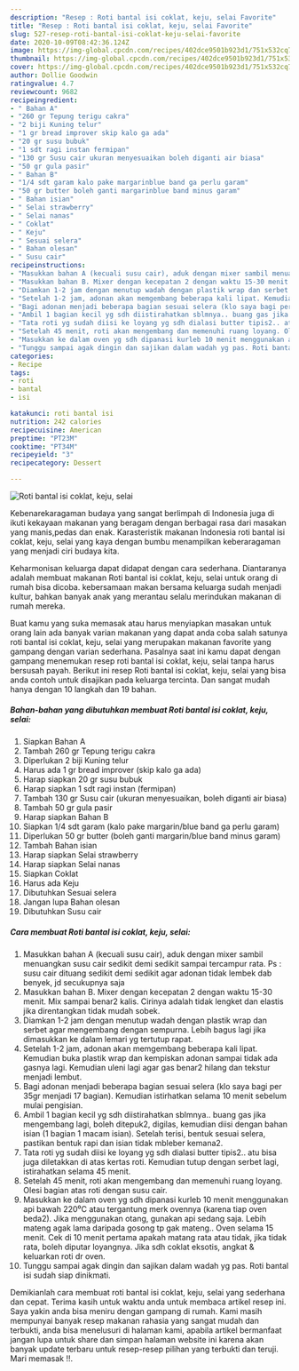 ```yaml
---
description: "Resep : Roti bantal isi coklat, keju, selai Favorite"
title: "Resep : Roti bantal isi coklat, keju, selai Favorite"
slug: 527-resep-roti-bantal-isi-coklat-keju-selai-favorite
date: 2020-10-09T08:42:36.124Z
image: https://img-global.cpcdn.com/recipes/402dce9501b923d1/751x532cq70/roti-bantal-isi-coklat-keju-selai-foto-resep-utama.jpg
thumbnail: https://img-global.cpcdn.com/recipes/402dce9501b923d1/751x532cq70/roti-bantal-isi-coklat-keju-selai-foto-resep-utama.jpg
cover: https://img-global.cpcdn.com/recipes/402dce9501b923d1/751x532cq70/roti-bantal-isi-coklat-keju-selai-foto-resep-utama.jpg
author: Dollie Goodwin
ratingvalue: 4.7
reviewcount: 9682
recipeingredient:
- " Bahan A"
- "260 gr Tepung terigu cakra"
- "2 biji Kuning telur"
- "1 gr bread improver skip kalo ga ada"
- "20 gr susu bubuk"
- "1 sdt ragi instan fermipan"
- "130 gr Susu cair ukuran menyesuaikan boleh diganti air biasa"
- "50 gr gula pasir"
- " Bahan B"
- "1/4 sdt garam kalo pake margarinblue band ga perlu garam"
- "50 gr butter boleh ganti margarinblue band minus garam"
- " Bahan isian"
- " Selai strawberry"
- " Selai nanas"
- " Coklat"
- " Keju"
- " Sesuai selera"
- " Bahan olesan"
- " Susu cair"
recipeinstructions:
- "Masukkan bahan A (kecuali susu cair), aduk dengan mixer sambil menuangkan susu cair sedikit demi sedikit sampai tercampur rata. Ps : susu cair dituang sedikit demi sedikit agar adonan tidak lembek dab benyek, jd secukupnya saja"
- "Masukkan bahan B. Mixer dengan kecepatan 2 dengan waktu 15-30 menit. Mix sampai benar2 kalis. Cirinya adalah tidak lengket dan elastis jika direntangkan tidak mudah sobek."
- "Diamkan 1-2 jam dengan menutup wadah dengan plastik wrap dan serbet agar mengembang dengan sempurna. Lebih bagus lagi jika dimasukkan ke dalam lemari yg tertutup rapat."
- "Setelah 1-2 jam, adonan akan memgembang beberapa kali lipat. Kemudian buka plastik wrap dan kempiskan adonan sampai tidak ada gasnya lagi. Kemudian uleni lagi agar gas benar2 hilang dan tekstur menjadi lembut."
- "Bagi adonan menjadi beberapa bagian sesuai selera (klo saya bagi per 35gr menjadi 17 bagian). Kemudian istirhatkan selama 10 menit sebelum mulai pengisian."
- "Ambil 1 bagian kecil yg sdh diistirahatkan sblmnya.. buang gas jika mengembang lagi, boleh ditepuk2, digilas, kemudian diisi dengan bahan isian (1 bagian 1 macam isian). Setelah terisi, bentuk sesuai selera, pastikan bentuk rapi dan isian tidak mbleber kemana2."
- "Tata roti yg sudah diisi ke loyang yg sdh dialasi butter tipis2.. atu bisa juga diletakkan di atas kertas roti. Kemudian tutup dengan serbet lagi, istirahatkan selama 45 menit."
- "Setelah 45 menit, roti akan mengembang dan memenuhi ruang loyang. Olesi bagian atas roti dengan susu cair."
- "Masukkan ke dalam oven yg sdh dipanasi kurleb 10 menit menggunakan api bawah 220⁰C atau tergantung merk ovennya (karena tiap oven beda2). Jika menggunakan otang, gunakan api sedang saja. Lebih mateng agak lama daripada gosong tp gak mateng.. Oven selama 15 menit. Cek di 10 menit pertama apakah matang rata atau tidak, jika tidak rata, boleh diputar loyangnya. Jika sdh coklat eksotis, angkat &amp; keluarkan roti dr oven."
- "Tunggu sampai agak dingin dan sajikan dalam wadah yg pas. Roti bantal isi sudah siap dinikmati."
categories:
- Recipe
tags:
- roti
- bantal
- isi

katakunci: roti bantal isi 
nutrition: 242 calories
recipecuisine: American
preptime: "PT23M"
cooktime: "PT34M"
recipeyield: "3"
recipecategory: Dessert

---
```



![Roti bantal isi coklat, keju, selai](https://img-global.cpcdn.com/recipes/402dce9501b923d1/751x532cq70/roti-bantal-isi-coklat-keju-selai-foto-resep-utama.jpg)

Kebenarekaragaman budaya yang sangat berlimpah di Indonesia juga di ikuti kekayaan makanan yang beragam dengan berbagai rasa dari masakan yang manis,pedas dan enak. Karasteristik makanan Indonesia roti bantal isi coklat, keju, selai yang kaya dengan bumbu menampilkan keberaragaman yang menjadi ciri budaya kita.


Keharmonisan keluarga dapat didapat dengan cara sederhana. Diantaranya adalah membuat makanan Roti bantal isi coklat, keju, selai untuk orang di rumah bisa dicoba. kebersamaan makan bersama keluarga sudah menjadi kultur, bahkan banyak anak yang merantau selalu merindukan makanan di rumah mereka.



Buat kamu yang suka memasak atau harus menyiapkan masakan untuk orang lain ada banyak varian makanan yang dapat anda coba salah satunya roti bantal isi coklat, keju, selai yang merupakan makanan favorite yang gampang dengan varian sederhana. Pasalnya saat ini kamu dapat dengan gampang menemukan resep roti bantal isi coklat, keju, selai tanpa harus bersusah payah.
Berikut ini resep Roti bantal isi coklat, keju, selai yang bisa anda contoh untuk disajikan pada keluarga tercinta. Dan sangat mudah hanya dengan 10 langkah dan 19 bahan.


<!--inarticleads1-->

##### Bahan-bahan yang dibutuhkan membuat Roti bantal isi coklat, keju, selai:

1. Siapkan  Bahan A
1. Tambah 260 gr Tepung terigu cakra
1. Diperlukan 2 biji Kuning telur
1. Harus ada 1 gr bread improver (skip kalo ga ada)
1. Harap siapkan 20 gr susu bubuk
1. Harap siapkan 1 sdt ragi instan (fermipan)
1. Tambah 130 gr Susu cair (ukuran menyesuaikan, boleh diganti air biasa)
1. Tambah 50 gr gula pasir
1. Harap siapkan  Bahan B
1. Siapkan 1/4 sdt garam (kalo pake margarin/blue band ga perlu garam)
1. Diperlukan 50 gr butter (boleh ganti margarin/blue band minus garam)
1. Tambah  Bahan isian
1. Harap siapkan  Selai strawberry
1. Harap siapkan  Selai nanas
1. Siapkan  Coklat
1. Harus ada  Keju
1. Dibutuhkan  Sesuai selera
1. Jangan lupa  Bahan olesan
1. Dibutuhkan  Susu cair




<!--inarticleads2-->

##### Cara membuat  Roti bantal isi coklat, keju, selai:

1. Masukkan bahan A (kecuali susu cair), aduk dengan mixer sambil menuangkan susu cair sedikit demi sedikit sampai tercampur rata. Ps : susu cair dituang sedikit demi sedikit agar adonan tidak lembek dab benyek, jd secukupnya saja
1. Masukkan bahan B. Mixer dengan kecepatan 2 dengan waktu 15-30 menit. Mix sampai benar2 kalis. Cirinya adalah tidak lengket dan elastis jika direntangkan tidak mudah sobek.
1. Diamkan 1-2 jam dengan menutup wadah dengan plastik wrap dan serbet agar mengembang dengan sempurna. Lebih bagus lagi jika dimasukkan ke dalam lemari yg tertutup rapat.
1. Setelah 1-2 jam, adonan akan memgembang beberapa kali lipat. Kemudian buka plastik wrap dan kempiskan adonan sampai tidak ada gasnya lagi. Kemudian uleni lagi agar gas benar2 hilang dan tekstur menjadi lembut.
1. Bagi adonan menjadi beberapa bagian sesuai selera (klo saya bagi per 35gr menjadi 17 bagian). Kemudian istirhatkan selama 10 menit sebelum mulai pengisian.
1. Ambil 1 bagian kecil yg sdh diistirahatkan sblmnya.. buang gas jika mengembang lagi, boleh ditepuk2, digilas, kemudian diisi dengan bahan isian (1 bagian 1 macam isian). Setelah terisi, bentuk sesuai selera, pastikan bentuk rapi dan isian tidak mbleber kemana2.
1. Tata roti yg sudah diisi ke loyang yg sdh dialasi butter tipis2.. atu bisa juga diletakkan di atas kertas roti. Kemudian tutup dengan serbet lagi, istirahatkan selama 45 menit.
1. Setelah 45 menit, roti akan mengembang dan memenuhi ruang loyang. Olesi bagian atas roti dengan susu cair.
1. Masukkan ke dalam oven yg sdh dipanasi kurleb 10 menit menggunakan api bawah 220⁰C atau tergantung merk ovennya (karena tiap oven beda2). Jika menggunakan otang, gunakan api sedang saja. Lebih mateng agak lama daripada gosong tp gak mateng.. Oven selama 15 menit. Cek di 10 menit pertama apakah matang rata atau tidak, jika tidak rata, boleh diputar loyangnya. Jika sdh coklat eksotis, angkat &amp; keluarkan roti dr oven.
1. Tunggu sampai agak dingin dan sajikan dalam wadah yg pas. Roti bantal isi sudah siap dinikmati.




Demikianlah cara membuat roti bantal isi coklat, keju, selai yang sederhana dan cepat. Terima kasih untuk waktu anda untuk membaca artikel resep ini. Saya yakin anda bisa meniru dengan gampang di rumah. Kami masih mempunyai banyak resep makanan rahasia yang sangat mudah dan terbukti, anda bisa menelusuri di halaman kami, apabila artikel bermanfaat jangan lupa untuk share dan simpan halaman website ini karena akan banyak update terbaru untuk resep-resep pilihan yang terbukti dan teruji. Mari memasak !!. 
